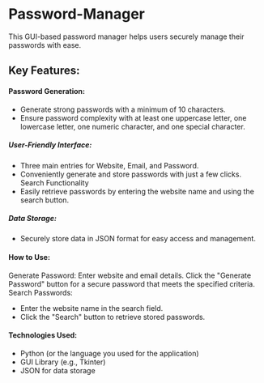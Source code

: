 # Password-Manager
This GUI-based password manager helps users securely manage their passwords with ease.


## Key Features:

#### Password Generation:
- Generate strong passwords with a minimum of 10 characters.
- Ensure password complexity with at least one uppercase letter, one lowercase letter, one numeric character, and one special character.

##### User-Friendly Interface:
- Three main entries for Website, Email, and Password.
- Conveniently generate and store passwords with just a few clicks.
Search Functionality
- Easily retrieve passwords by entering the website name and using the search button.

##### Data Storage:
- Securely store data in JSON format for easy access and management.

#### How to Use:
Generate Password:
Enter website and email details.
Click the "Generate Password" button for a secure password that meets the specified criteria.
Search Passwords:

- Enter the website name in the search field.
- Click the "Search" button to retrieve stored passwords.

#### Technologies Used:
- Python (or the language you used for the application)
- GUI Library (e.g., Tkinter)
- JSON for data storage